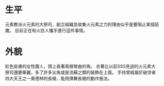 <!-- TITLE: 萬妮法 -->
<!-- SUBTITLE:『不如在中間這段時間我們就來玩一玩吧！』CV：小清水亞美-->
# 生平
元素教派火元素的大祭司，創立組織並收集火元素之力的理由似乎是要阻止某個惡魔。
目前正在和火巨人攜手進行這件事情。
# 外貌
紅色皮膚的女性魔人，頭上長著兩根彎曲的角。
衣著比以前SSS見過的火元素大祭司還要華麗，多了許多尖角或是流蘇之類的裝飾在上面。
手持曾經屬於破空者四大天王之一奧德林的長槍，能用揮舞長槍的動作施法。